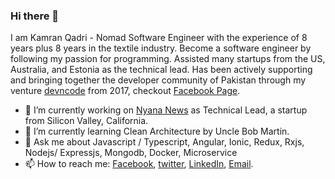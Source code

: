 ### Hi there 👋

I am Kamran Qadri - Nomad Software Engineer with the experience of 8 years plus 8 years in the textile industry. Become a software engineer by following my passion for programming. Assisted many startups from the US, Australia, and Estonia as the technical lead. Has been actively supporting and bringing together the developer community of Pakistan through my venture [devncode](https://devncode.tech) from 2017, checkout [Facebook Page](https://facebook.com/devncode17).

- 🔭 I’m currently working on [Nyana News](https://nyana.io) as Technical Lead, a startup from Silicon Valley, California.
- 🌱 I’m currently learning Clean Architecture by Uncle Bob Martin.
- 💬 Ask me about Javascript / Typescript, Angular, Ionic, Redux, Rxjs, Nodejs/ Expressjs, Mongodb, Docker, Microservice
- 📫 How to reach me: [Facebook](https://facebook.com/devkamran), [twitter](https://twitter.com/smkamranqadri), [LinkedIn](https://www.linkedin.com/in/smkamranqadri/), [Email](mailTo:contact@kamranqadri.me).
